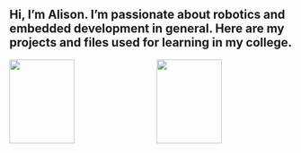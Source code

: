 ## Hi, I’m Alison. I’m passionate about robotics and embedded development in general. Here are my projects and files used for learning in my college.
<div style="display: flex; justify-content: space-between;">
  <img style="height: 150px; width: 48%;" align="center" src="https://github-readme-stats.vercel.app/api?username=AlisonTristao&show_icons=true"/>
  <img style="height: 150px; width: 48%;" align="center" src="https://github-readme-stats-sigma-five.vercel.app/api/top-langs/?username=AlisonTristao&layout=compact"/>
</div>


<!--
**AlisonTristao/AlisonTristao** is a ✨ _special_ ✨ repository because its `README.md` (this file) appears on your GitHub profile.

Here are some ideas to get you started:

- 🔭 I’m currently working on ...
- 🌱 I’m currently learning ...
- 👯 I’m looking to collaborate on ...
- 🤔 I’m looking for help with ...
- 💬 Ask me about ...
- 📫 How to reach me: ...
- 😄 Pronouns: ...
- ⚡ Fun fact: ...
-->
